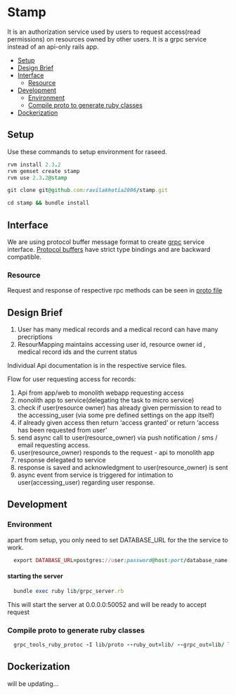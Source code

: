 # Stamp

It is an authorization service used by users to request access(read permissions) on resources owned by other users. It is 
a grpc service instead of an api-only rails app.

- [Setup](#setup)
- [Design Brief](#design-brief)
- [Interface](#interface)
  - [Resource](#resource)
- [Development](#development)
  - [Environment](#environment)
  - [Compile proto to generate ruby classes](#compile-proto-to-generate-ruby-classes)
- [Dockerization](#dockerization)

## Setup

Use these commands to setup environment for raseed.
```ruby
rvm install 2.3.2
rvm gemset create stamp
rvm use 2.3.2@stamp

git clone git@github.com:ravilakhotia2006/stamp.git

cd stamp && bundle install

```
## Interface
We are using protocol buffer message format to create [grpc](https://grpc.io/docs/tutorials/basic/ruby.html) service interface.
[Protocol buffers](https://developers.google.com/protocol-buffers/) have strict type bindings and are backward compatible.

### Resource
Request and response of respective rpc methods can be seen in [proto file](https://github.com/ravilakhotia2006/stamp/blob/master/lib/proto/resource.proto)

## Design Brief

1. User has many medical records and a medical record can have many precriptions
2. ResourMapping maintains accessing user id, resource owner id , medical record ids and the current status

Individual Api documentation is in the respective service files.

Flow for user requesting access for records:

1. Api from app/web to monolith webapp requesting access
2. monolith app to service(delegating the task to micro service)
3. check if user(resource owner) has already given permission to read to the accessing_user (via some pre defined settings on the app itself)
4. if already given access then return ‘access granted’ or return ‘access has been requested from user’
5. send async call to user(resource_owner) via push notification / sms / email requesting access.
6. user(resource_owner) responds to the request - api to monolith app
7. response delegated to service
8. response is saved and acknowledgment to user(resource_owner) is sent
9. async event from service is triggered for intimation to user(accessing_user) regarding user response.


## Development

### Environment

apart from setup, you only need to set DATABASE_URL for the the service to work.
```ruby
  export DATABASE_URL=postgres://user:password@host:port/database_name
```

#### starting the server
```ruby
  bundle exec ruby lib/grpc_server.rb
```

This will start the server at 0.0.0.0:50052 and will be ready to accept request

### Compile proto to generate ruby classes

```ruby
  grpc_tools_ruby_protoc -I lib/proto --ruby_out=lib/ --grpc_out=lib/ lib/proto/resource.proto
```

## Dockerization
will be updating...
